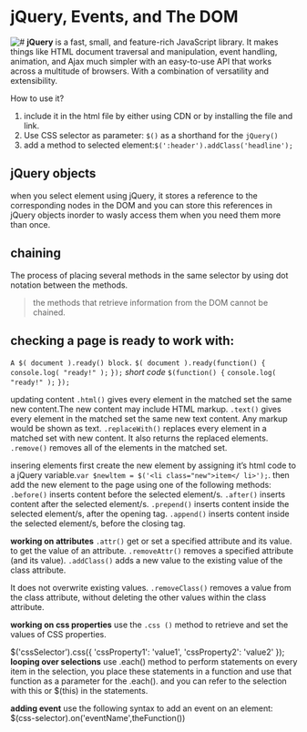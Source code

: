 # jQuery, Events, and The DOM
![#](https://www.magesolution.com/blog/wp-content/uploads/2014/01/what-is-jquery-11.png)
**jQuery** is a fast, small, and feature-rich JavaScript library. It makes things like HTML document traversal and manipulation, event handling, animation, and Ajax much simpler with an easy-to-use API that works across a multitude of browsers. With a combination of versatility and extensibility.

How to use it?
1.  include it in the html file by either using CDN or by installing the file and link.
2. Use CSS selector as parameter: `$()` as a shorthand for the `jQuery()`
3. add a method to selected element:`$(':header').addClass('headline');`

## jQuery objects
when you select element using jQuery, it stores a reference to the corresponding nodes in the DOM and you can store this references in jQuery objects inorder to wasly access them when you need them more than once.

## chaining 
The process of placing several methods in the same selector by using dot notation between the methods.
> the methods that retrieve information from the DOM cannot be chained.

## checking a page is ready to work with:
`A $( document ).ready() block.`
`$( document ).ready(function() {`
    `console.log( "ready!" );`
`});`
*short code*
`$(function() {`
    `console.log( "ready!" );`
`});`

updating content
`.html()` gives every element in the matched set the same new content.The new content may include HTML markup.
`.text()` gives every element in the matched set the same new text content. Any markup would be shown as text.
`.replaceWith()` replaces every element in a matched set with new content. It also returns the replaced elements.
`.remove()` removes all of the elements in the matched set.

insering elements
first create the new element by assigning it’s html code to a jQuery variable.`var $newltem = $('<li class="new">item</ li>');`.
then add the new element to the page using one of the following methods:
`.before()` inserts content before the selected element/s.
`.after()` inserts content after the selected element/s.
`.prepend()` inserts content inside the selected element/s, after the opening tag.
`.append()` inserts content inside the selected element/s, before the closing tag.

**working on attributes**
`.attr()` get or set a specified attribute and its value. to get the value of an attribute.
`.removeAttr()` removes a specified attribute (and its value).
`.addClass()` adds a new value to the existing value of the class attribute.

It does not overwrite existing values.
`.removeClass()` removes a value from the class attribute, without deleting the other values within the class attribute.

**working on css properties**
use the `.css ()` method to retrieve and set the values of CSS properties.

$('cssSelector').css({
'cssProperty1': 'value1',
'cssProperty2': 'value2'
});
**looping over selections**
use .each() method to perform statements on every item in the selection, you place these statements in a function and use that function as a parameter for the .each(). and you can refer to the selection with this or $(this) in the statements.

**adding event**
use the following syntax to add an event on an element: $(css-selector).on('eventName',theFunction())


